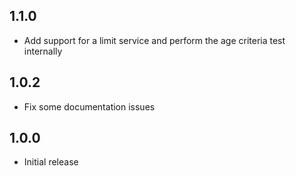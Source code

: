 ## 1.1.0
  - Add support for a limit service and perform the age criteria test internally

## 1.0.2
  - Fix some documentation issues

## 1.0.0
  - Initial release
